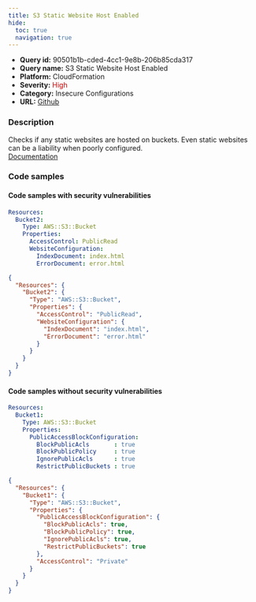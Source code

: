 ```yaml
---
title: S3 Static Website Host Enabled
hide:
  toc: true
  navigation: true
---
```


<style>
  .highlight .hll {
    background-color: #ff171742;
  }
  .md-content {
    max-width: 1100px;
    margin: 0 auto;
  }
</style>

-   **Query id:** 90501b1b-cded-4cc1-9e8b-206b85cda317
-   **Query name:** S3 Static Website Host Enabled
-   **Platform:** CloudFormation
-   **Severity:** <span style="color:#C00">High</span>
-   **Category:** Insecure Configurations
-   **URL:** [Github](https://github.com/Checkmarx/kics/tree/master/assets/queries/cloudFormation/aws/s3_static_website_host_enabled)

### Description
Checks if any static websites are hosted on buckets. Even static websites can be a liability when poorly configured.<br>
[Documentation](https://docs.aws.amazon.com/AWSCloudFormation/latest/UserGuide/aws-properties-s3-websiteconfiguration.html)

### Code samples
#### Code samples with security vulnerabilities
```yaml title="Positive test num. 1 - yaml file" hl_lines="6"
Resources:
  Bucket2:
    Type: AWS::S3::Bucket
    Properties:
      AccessControl: PublicRead
      WebsiteConfiguration:
        IndexDocument: index.html
        ErrorDocument: error.html

```
```json title="Positive test num. 2 - json file" hl_lines="7"
{
  "Resources": {
    "Bucket2": {
      "Type": "AWS::S3::Bucket",
      "Properties": {
        "AccessControl": "PublicRead",
        "WebsiteConfiguration": {
          "IndexDocument": "index.html",
          "ErrorDocument": "error.html"
        }
      }
    }
  }
}

```


#### Code samples without security vulnerabilities
```yaml title="Negative test num. 1 - yaml file"
Resources:
  Bucket1:
    Type: AWS::S3::Bucket
    Properties:
      PublicAccessBlockConfiguration:
        BlockPublicAcls       : true
        BlockPublicPolicy     : true
        IgnorePublicAcls      : true
        RestrictPublicBuckets : true
```
```json title="Negative test num. 2 - json file"
{
  "Resources": {
    "Bucket1": {
      "Type": "AWS::S3::Bucket",
      "Properties": {
        "PublicAccessBlockConfiguration": {
          "BlockPublicAcls": true,
          "BlockPublicPolicy": true,
          "IgnorePublicAcls": true,
          "RestrictPublicBuckets": true
        },
        "AccessControl": "Private"
      }
    }
  }
}

```
